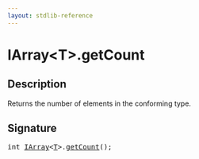 ```yaml
---
layout: stdlib-reference
---
```


# IArray\<T\>\.getCount

## Description

Returns the number of elements in the conforming type.




## Signature 

<pre>
<span class="code_keyword">int</span> <a href="../index.html" class="code_type">IArray</a>&lt;<a href="../index.html#typeparam-T" class="code_type">T</a>&gt;.<a href=".html">getCount</a>();

</pre>

